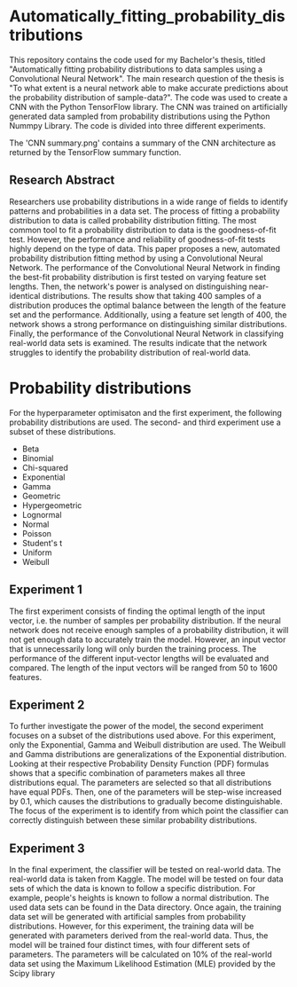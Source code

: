 # Automatically_fitting_probability_distributions
This repository contains the code used for my Bachelor's thesis, titled "Automatically fitting probability distributions to data samples using a Convolutional Neural Network".
The main research question of the thesis is "To what extent is a neural network able to make accurate predictions about the probability distribution of sample-data?". The code was used to create a CNN with the Python TensorFlow library. The CNN was trained on artificially generated data sampled from probability distributions using the Python Nummpy Library. The code is divided into three different experiments. 

The 'CNN summary.png' contains a summary of the CNN architecture as returned by the TensorFlow summary function.

## Research Abstract
Researchers use probability distributions in a wide range of fields to identify patterns and probabilities in a data set. The process of fitting a probability distribution to data is called probability distribution fitting. The most common tool to fit a probability distribution to data is the goodness-of-fit test. However, the performance and reliability of goodness-of-fit tests highly depend on the type of data. This paper proposes a new, automated probability distribution fitting method by using a Convolutional Neural Network. The performance of the Convolutional Neural Network in finding the best-fit probability distribution is first tested on varying feature set lengths. Then, the network's power is analysed on distinguishing near-identical distributions. The results show that taking 400 samples of a distribution produces the optimal balance between the length of the feature set and the performance. Additionally, using a feature set length of 400, the network shows a strong performance on distinguishing similar distributions. Finally, the performance of the Convolutional Neural Network in classifying real-world data sets is examined. The results indicate that the network struggles to identify the probability distribution of real-world data.

# Probability distributions
For the hyperparameter optimisaton and the first experiment, the following probability distributions are used. The second- and third experiment use a subset of these distributions. 
* Beta
* Binomial
* Chi-squared
* Exponential
* Gamma
* Geometric
* Hypergeometric
* Lognormal
* Normal
* Poisson
* Student's t
* Uniform
* Weibull

## Experiment 1
The first experiment consists of finding the optimal length of the input vector, i.e. the number of samples per probability distribution. If the neural network does not receive enough samples of a probability distribution, it will not get enough data to accurately train the model. However, an input vector that is unnecessarily long will only burden the training process. The performance of the different input-vector lengths will be evaluated and compared. The length of the input vectors will be ranged from 50 to 1600 features. 

## Experiment 2
To further investigate the power of the model, the second experiment focuses on a subset of the distributions used above. For this experiment, only the Exponential, Gamma and Weibull distribution are used. The Weibull and Gamma distributions are generalizations of the Exponential distribution. Looking at their respective Probability Density Function (PDF) formulas shows that a specific combination of parameters makes all three distributions equal. The parameters are selected so that all distributions have equal PDFs. Then, one of the parameters will be step-wise increased by 0.1, which causes the distributions to gradually become distinguishable. The focus of the experiment is to identify from which point the classifier can correctly distinguish between these similar probability distributions.

## Experiment 3
In the final experiment, the classifier will be tested on real-world data. The real-world data is taken from Kaggle. The model will be tested on four data sets of which the data is known to follow a specific distribution. For example, people's heights is known to follow a normal distribution. The used data sets can be found in the Data directory. Once again, the training data set will be generated with artificial samples from probability distributions. However, for this experiment, the training data will be generated with parameters derived from the real-world data. Thus, the model will be trained four distinct times, with four different sets of parameters. The parameters will be calculated on 10\% of the real-world data set using the Maximum Likelihood Estimation (MLE) provided by the Scipy library
